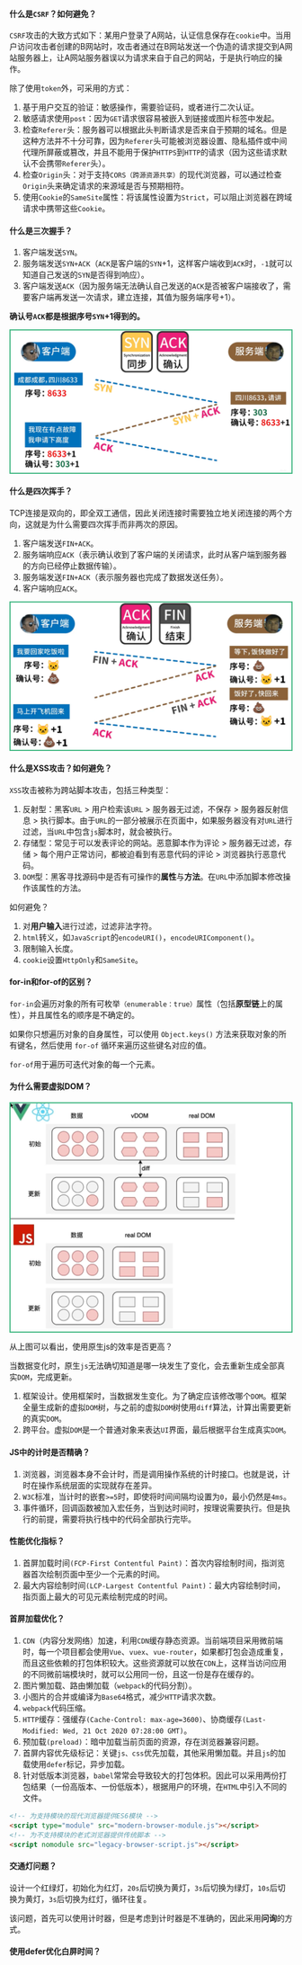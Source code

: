 #### 什么是`CSRF`？如何避免？

`CSRF`攻击的大致方式如下：某用户登录了A网站，认证信息保存在`cookie`中。当用户访问攻击者创建的B网站时，攻击者通过在B网站发送一个伪造的请求提交到A网站服务器上，让A网站服务器误以为请求来自于自己的网站，于是执行响应的操作。

除了使用`token`外，可采用的方式：

1. 基于用户交互的验证：敏感操作，需要验证码，或者进行二次认证。
1. 敏感请求使用`post`：因为`GET`请求很容易被嵌入到链接或图片标签中发起。
1. 检查`Referer`头：服务器可以根据此头判断请求是否来自于预期的域名。但是这种方法并不十分可靠，因为`Referer`头可能被浏览器设置、隐私插件或中间代理所屏蔽或篡改，并且不能用于保护`HTTPS`到`HTTP`的请求（因为这些请求默认不会携带`Referer`头）。
1. 检查`Origin`头：对于支持`CORS（跨源资源共享）`的现代浏览器，可以通过检查`Origin`头来确定请求的来源域是否与预期相符。
1. 使用`Cookie`的`SameSite`属性：将该属性设置为`Strict`，可以阻止浏览器在跨域请求中携带这些`Cookie`。

#### 什么是三次握手？

1. 客户端发送`SYN`。
2. 服务端发送`SYN+ACK`（`ACK`是客户端的`SYN`+1，这样客户端收到`ACK`时，`-1`就可以知道自己发送的`SYN`是否得到响应）。
3. 客户端发送`ACK`（因为服务端无法确认自己发送的`ACK`是否被客户端接收了，需要客户端再发送一次请求，建立连接，其值为服务端序号+1）。

**确认号`ACK`都是根据序号`SYN`+1得到的。**

<div style="margin:0 auto;border:2px solid #42b883">
    <img src=".\三次握手.png">
</div>

#### 什么是四次挥手？

TCP连接是双向的，即全双工通信，因此关闭连接时需要独立地关闭连接的两个方向，这就是为什么需要四次挥手而非两次的原因。

1. 客户端发送`FIN+ACK`。
2. 服务端响应`ACK`（表示确认收到了客户端的关闭请求，此时从客户端到服务器的方向已经停止数据传输）。
3. 服务端发送`FIN+ACK`（表示服务器也完成了数据发送任务）。
4. 客户端响应`ACK`。

<div style="margin:0 auto;border:2px solid #42b883">
    <img src=".\四次挥手.png">
</div>

#### 什么是XSS攻击？如何避免？

`XSS`攻击被称为跨站脚本攻击，包括三种类型：

1. 反射型：黑客`URL` > 用户检索该`URL` > 服务器无过滤，不保存 > 服务器反射信息 > 执行脚本。由于`URL`的一部分被展示在页面中，如果服务器没有对`URL`进行过滤，当`URL`中包含`js`脚本时，就会被执行。
2. 存储型：常见于可以发表评论的网站。恶意脚本作为评论 > 服务器无过滤，存储 > 每个用户正常访问，都被迫看到有恶意代码的评论 > 浏览器执行恶意代码。
3. `DOM`型：黑客寻找源码中是否有可操作的**属性**与**方法**。在`URL`中添加脚本修改操作该属性的方法。

如何避免？

1. 对**用户输入**进行过滤，过滤非法字符。
2. `html`转义，如`JavaScript`的`encodeURI()`，`encodeURIComponent()`。
3. 限制输入长度。
4. `cookie`设置`HttpOnly`和`SameSite`。

#### for-in和for-of的区别？

`for-in`会遍历对象的所有可枚举`（enumerable：true）`属性（包括**原型链**上的属性），并且属性名的顺序是不确定的。

如果你只想遍历对象的自身属性，可以使用 `Object.keys()` 方法来获取对象的所有键名，然后使用 `for-of` 循环来遍历这些键名对应的值。

`for-of`用于遍历可迭代对象的每一个元素。

#### 为什么需要虚拟DOM？

<div style="margin:0 auto;border:2px solid #42b883">
    <img src=".\虚拟DOM.png">
</div>

从上图可以看出，使用原生js的效率是否更高？

当数据变化时，原生`js`无法确切知道是哪一块发生了变化，会去重新生成全部真实`DOM`，完成更新。

1. 框架设计。使用框架时，当数据发生变化。为了确定应该修改哪个`DOM`。框架全量生成新的虚拟`DOM`树，与之前的虚拟`DOM`树使用`diff`算法，计算出需要更新的真实`DOM`。
2. 跨平台。虚拟`DOM`是一个普通对象来表达`UI`界面，最后根据平台生成真实`DOM`。

#### JS中的计时是否精确？

1. 浏览器，浏览器本身不会计时，而是调用操作系统的计时接口。也就是说，计时在操作系统层面的实现就存在差异。
2. `W3C`标准，当计时的嵌套`>=5`时，即使将时间间隔均设置为`0`，最小仍然是`4ms`。
3. 事件循环，回调函数被加入宏任务，当到达时间时，按理说需要执行。但是执行的前提，需要将执行栈中的代码全部执行完毕。

#### 性能优化指标？

1. 首屏加载时间`(FCP-First Contentful Paint)`：首次内容绘制时间，指浏览器首次绘制页面中至少一个元素的时间。
2. 最大内容绘制时间`(LCP-Largest Contentful Paint)`：最大内容绘制时间，指页面上最大的可见元素绘制完成的时间。

#### 首屏加载优化？

1. `CDN`（内容分发网络）加速，利用`CDN`缓存静态资源。当前端项目采用微前端时，每一个项目都会使用`Vue`、`vuex`、`vue-router`，如果都打包会造成重复，而且这些依赖的打包体积较大。这些资源就可以放在`CDN`上，这样当访问应用的不同微前端模块时，就可以公用同一份，且这一份是存在缓存的。
2. 图片懒加载、路由懒加载（`webpack`的代码分割）。
3. 小图片的合并或编译为`Base64`格式，减少`HTTP`请求次数。
4. `webpack`代码压缩。
5. `HTTP`缓存：强缓存`(Cache-Control: max-age=3600)`、协商缓存`(Last-Modified: Wed, 21 Oct 2020 07:28:00 GMT)`。
6. 预加载`(preload)`：暗中加载当前页面的资源，存在浏览器兼容问题。
7. 首屏内容优先级标记：关键`js、css`优先加载，其他采用懒加载。并且`js`的加载使用`defer`标记，异步加载。
8. 针对低版本浏览器，`babel`常常会导致较大的打包体积。因此可以采用两份打包结果（一份高版本、一份低版本），根据用户的环境，在`HTML`中引入不同的文件。

```html
<!-- 为支持模块的现代浏览器提供ES6模块 -->
<script type="module" src="modern-browser-module.js"></script>
<!-- 为不支持模块的老式浏览器提供传统脚本 -->
<script nomodule src="legacy-browser-script.js"></script>
```

#### 交通灯问题？

设计一个红绿灯，初始化为红灯，`20s`后切换为黄灯，`3s`后切换为绿灯，`10s`后切换为黄灯，`3s`后切换为红灯，循环往复。

该问题，首先可以使用计时器，但是考虑到计时器是不准确的，因此采用**问询**的方式。

#### 使用defer优化白屏时间？